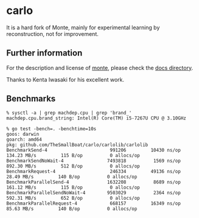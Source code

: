 # carlo

It is a hard fork of Monte, mainly for experimental learning by reconstruction, not for improvement.

## Further information
For the description and license of [monte](https://github.com/lithdew/monte), please check the [docs directory](https://github.com/TheSmallBoat/carlo/tree/master/docs).

Thanks to Kenta Iwasaki for his excellent work.

## Benchmarks

```
% sysctl -a | grep machdep.cpu | grep 'brand_'
machdep.cpu.brand_string: Intel(R) Core(TM) i5-7267U CPU @ 3.10GHz

% go test -bench=. -benchtime=10s
goos: darwin
goarch: amd64
pkg: github.com/TheSmallBoat/carlo/carlolib/carlolib
BenchmarkSend-4                 	  991206	     10430 ns/op	 134.23 MB/s	     115 B/op	       0 allocs/op
BenchmarkSendNoWait-4           	 7493818	      1569 ns/op	 892.30 MB/s	     512 B/op	       0 allocs/op
BenchmarkRequest-4              	  246334	     49136 ns/op	  28.49 MB/s	     140 B/op	       0 allocs/op
BenchmarkParallelSend-4         	 1632208	      8689 ns/op	 161.12 MB/s	     115 B/op	       0 allocs/op
BenchmarkParallelSendNoWait-4   	 9503029	      2364 ns/op	 592.31 MB/s	     652 B/op	       0 allocs/op
BenchmarkParallelRequest-4      	  668157	     16349 ns/op	  85.63 MB/s	     140 B/op	       0 allocs/op
```
